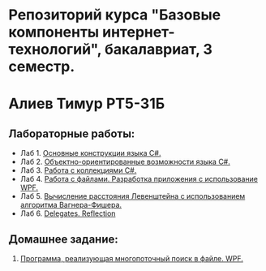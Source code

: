 # Репозиторий курса "Базовые компоненты интернет-технологий", бакалавриат, 3 семестр.

# Алиев Тимур РТ5-31Б

## Лабораторные работы:
- Лаб 1. [Основные конструкции языка C#.](https://github.com/Generat17/BCIT_BMSTU/tree/main/lab1)
- Лаб 2. [Объектно-ориентированные возможности языка C#.](https://github.com/Generat17/BCIT_BMSTU/tree/main/lab2)
- Лаб 3. [Работа с коллекциями C#.](https://github.com/Generat17/BCIT_BMSTU/tree/main/lab3)
- Лаб 4. [Работа с файлами. Разработка приложения с использование WPF.](https://github.com/Generat17/BCIT_BMSTU/tree/main/lab4)
- Лаб 5. [Вычисление расстояния Левенштейна с использованием алгоритма Вагнера-Фишера.](https://github.com/Generat17/BCIT_BMSTU/tree/main/lab5)
- Лаб 6. [Delegates. Reflection](https://github.com/Generat17/BCIT_BMSTU/tree/main/lab6)

## Домашнее задание:
1. [Программа, реализующая многопоточный поиск в файле. WPF.](https://github.com/Generat17/BCIT_BMSTU/tree/main/homework)
